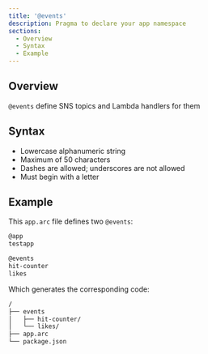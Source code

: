 ```yaml
---
title: '@events'
description: Pragma to declare your app namespace
sections:
  - Overview
  - Syntax
  - Example
---
```


## Overview

 `@events` define SNS topics and Lambda handlers for them

## Syntax
- Lowercase alphanumeric string
- Maximum of 50 characters
- Dashes are allowed; underscores are not allowed
- Must begin with a letter

## Example

This `app.arc` file defines two `@events`:

```bash
@app
testapp

@events
hit-counter
likes
```

Which generates the corresponding code:

```bash
/
├── events
│   ├── hit-counter/
│   └── likes/
├── app.arc
└── package.json
```

